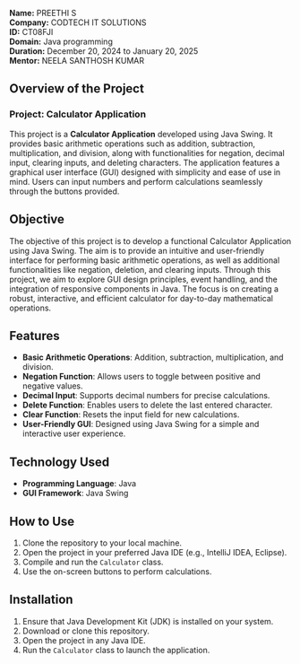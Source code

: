 **Name:** PREETHI S  
**Company:** CODTECH IT SOLUTIONS  
**ID:** CT08FJI  
**Domain:** Java programming  
**Duration:** December 20, 2024 to January 20, 2025  
**Mentor:** NEELA SANTHOSH KUMAR


## Overview of the Project
### Project: Calculator Application

This project is a **Calculator Application** developed using Java Swing. It provides basic arithmetic operations such as addition, subtraction, multiplication, and division, along with functionalities for negation, decimal input, clearing inputs, and deleting characters. The application features a graphical user interface (GUI) designed with simplicity and ease of use in mind. Users can input numbers and perform calculations seamlessly through the buttons provided.

## Objective

The objective of this project is to develop a functional Calculator Application using Java Swing. The aim is to provide an intuitive and user-friendly interface for performing basic arithmetic operations, as well as additional functionalities like negation, deletion, and clearing inputs. Through this project, we aim to explore GUI design principles, event handling, and the integration of responsive components in Java. The focus is on creating a robust, interactive, and efficient calculator for day-to-day mathematical operations.

## Features

- **Basic Arithmetic Operations**: Addition, subtraction, multiplication, and division.
- **Negation Function**: Allows users to toggle between positive and negative values.
- **Decimal Input**: Supports decimal numbers for precise calculations.
- **Delete Function**: Enables users to delete the last entered character.
- **Clear Function**: Resets the input field for new calculations.
- **User-Friendly GUI**: Designed using Java Swing for a simple and interactive user experience.

## Technology Used

- **Programming Language**: Java
- **GUI Framework**: Java Swing

## How to Use

1. Clone the repository to your local machine.
2. Open the project in your preferred Java IDE (e.g., IntelliJ IDEA, Eclipse).
3. Compile and run the `Calculator` class.
4. Use the on-screen buttons to perform calculations.

## Installation

1. Ensure that Java Development Kit (JDK) is installed on your system.
2. Download or clone this repository.
3. Open the project in any Java IDE.
4. Run the `Calculator` class to launch the application.


